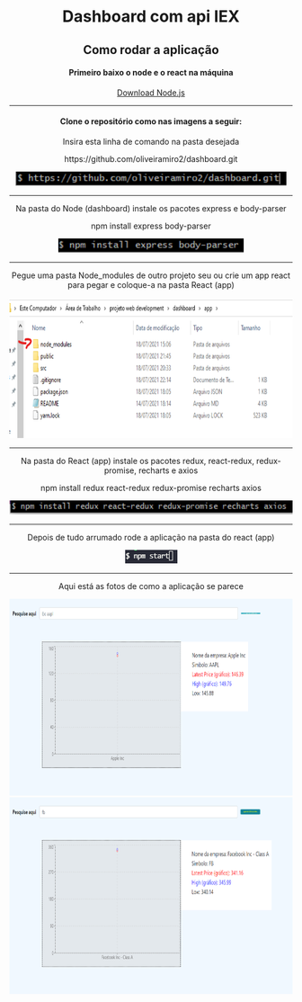 <div align='center'>
    <h1>Dashboard com api IEX</h1>
    <h2> Como rodar a aplicação </h2>
    <h4>Primeiro baixo o node e o react na máquina</h4>
    <a href='https://nodejs.org/pt-br/download/'> Download Node.js </a>
    <hr />
    <h4>Clone o repositório como nas imagens a seguir: </h4>
    <p>Insira esta linha de comando na pasta desejada</p>	
    <p>https://github.com/oliveiramiro2/dashboard.git</p>
    <img src='https://github.com/oliveiramiro2/dashboard/blob/main/imgsReadMe/download.png?raw=true' height='25' />
    <br /><hr />
    <p>Na pasta do Node (dashboard) instale os pacotes express e body-parser</p>
    <p>npm install express body-parser</p>
    <img src='https://github.com/oliveiramiro2/dashboard/blob/main/imgsReadMe/libsNode.png?raw=true' height='25' />
    <br /><hr />
    <p>Pegue uma pasta Node_modules de outro projeto seu ou crie um app react para pegar e coloque-a na pasta React (app)</p>
    <img src='https://github.com/oliveiramiro2/dashboard/blob/main/imgsReadMe/mostrandoNode.png?raw=true' height='250' />
    <br /><hr />
    <p>Na pasta do React (app) instale os pacotes redux, react-redux, redux-promise, recharts e axios</p>  
    <p>npm install redux react-redux redux-promise recharts axios</p>
    <img src='https://github.com/oliveiramiro2/dashboard/blob/main/imgsReadMe/libsNecessarias.png?raw=true' height='25' />
    <br /><hr />
    <p>Depois de tudo arrumado rode a aplicação na pasta do react (app)</p>
        <img src='https://github.com/oliveiramiro2/dashboard/blob/main/imgsReadMe/iniciando.png?raw=true' />
    <br /><hr />
    <p>Aqui está as fotos de como a aplicação se parece</p>
    <img src='https://github.com/oliveiramiro2/dashboard/blob/main/imgsReadMe/home.png?raw=true' height='350' />
    <br>
    <img src='https://github.com/oliveiramiro2/dashboard/blob/main/imgsReadMe/pesquisa.png?raw=true' height='350' />
    <br />
</div>
